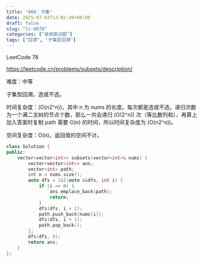 ```yaml
---
title: "060：子集"
date: 2025-07-03T13:02:49+08:00
draft: false
slug: "lc-0078"
categories: ["高频面试题"]
tags: ["回溯", "子集型回溯"]
---
```


LeetCode 78

https://leetcode.cn/problems/subsets/description/

难度：中等

子集型回溯，选或不选。

时间复杂度：\(O(n2^n)\)，其中 n 为 nums 的长度。每次都是选或不选，递归次数为一个满二叉树的节点个数，那么一共会递归 \(O(2^n)\) 次（等比数列和），再算上加入答案时复制 path 需要 O(n) 的时间，所以时间复杂度为 \(O(n2^n)\)。

空间复杂度：O(n)。返回值的空间不计。

<!--more-->

```cpp
class Solution {
public:
    vector<vector<int>> subsets(vector<int>& nums) {
        vector<vector<int>> ans;
        vector<int> path;
        int n = nums.size();
        auto dfs = [&](auto &&dfs, int i) {
            if (i == n) {
                ans.emplace_back(path);
                return;
            }
            dfs(dfs, i + 1);
            path.push_back(nums[i]);
            dfs(dfs, i + 1);
            path.pop_back();
        };
        dfs(dfs, 0);
        return ans;
    }
};
```
